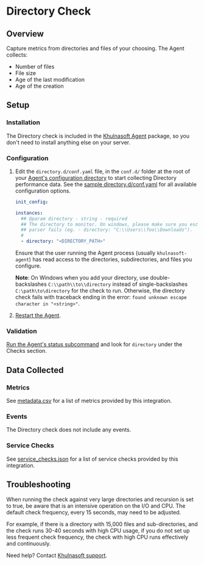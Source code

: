 # Directory Check

## Overview

Capture metrics from directories and files of your choosing. The Agent collects:

- Number of files
- File size
- Age of the last modification
- Age of the creation

## Setup

### Installation

The Directory check is included in the [Khulnasoft Agent][1] package, so you don't need to install anything else on your server.

### Configuration

1. Edit the `directory.d/conf.yaml` file, in the `conf.d/` folder at the root of your [Agent's configuration directory][2] to start collecting Directory performance data. See the [sample directory.d/conf.yaml][3] for all available configuration options.

   ```yaml
   init_config:

   instances:
     ## @param directory - string - required
     ## The directory to monitor. On windows, please make sure you escape back-slashes otherwise the YAML
     ## parser fails (eg. - directory: "C:\\Users\\foo\\Downloads").
     #
     - directory: "<DIRECTORY_PATH>"
   ```

    Ensure that the user running the Agent process (usually `khulnasoft-agent`) has read access to the directories, subdirectories, and files you configure.

    **Note**: On Windows when you add your directory, use double-backslashes `C:\\path\\to\\directory` instead of single-backslashes `C:\path\to\directory` for the check to run. Otherwise, the directory check fails with traceback ending in the error: `found unknown escape character in "<string>"`.

2. [Restart the Agent][4].

### Validation

[Run the Agent's status subcommand][5] and look for `directory` under the Checks section.

## Data Collected

### Metrics

See [metadata.csv][6] for a list of metrics provided by this integration.

### Events

The Directory check does not include any events.

### Service Checks

See [service_checks.json][7] for a list of service checks provided by this integration.

## Troubleshooting

When running the check against very large directories and recursion is set to true, be aware that is an intensive operation on the I/O and CPU. The default check frequency, every 15 seconds, may need to be adjusted. 

For example, if there is a directory with 15,000 files and sub-directories, and the check runs 30-40 seconds with high CPU usage, if you do not set up less frequent check frequency, the check with high CPU runs effectively and continuously.

Need help? Contact [Khulnasoft support][8].


[1]: https://app.khulnasoft.com/account/settings/agent/latest
[2]: https://docs.khulnasoft.com/agent/guide/agent-configuration-files/#agent-configuration-directory
[3]: https://github.com/KhulnaSoft/integrations-core/blob/master/directory/khulnasoft_checks/directory/data/conf.yaml.example
[4]: https://docs.khulnasoft.com/agent/guide/agent-commands/#start-stop-and-restart-the-agent
[5]: https://docs.khulnasoft.com/agent/guide/agent-commands/#agent-status-and-information
[6]: https://github.com/KhulnaSoft/integrations-core/blob/master/directory/metadata.csv
[7]: https://github.com/KhulnaSoft/integrations-core/blob/master/directory/assets/service_checks.json
[8]: https://docs.khulnasoft.com/help/
